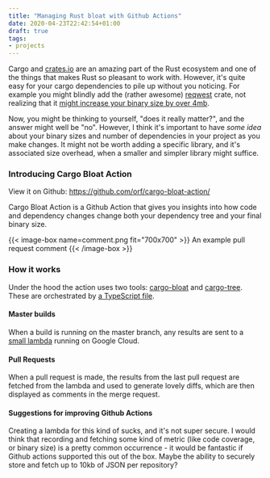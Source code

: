 ```yaml
---
title: "Managing Rust bloat with Github Actions"
date: 2020-04-23T22:42:54+01:00
draft: true
tags: 
- projects
---
```


Cargo and [crates.io](https://crates.io/) are an amazing part of the Rust ecosystem and one of the things that makes 
Rust so pleasant to work with. However, it's quite easy for your cargo dependencies to pile up without you noticing. 
For example you might blindly add the (rather awesome) [reqwest](https://github.com/seanmonstar/reqwest) crate, not 
realizing that it [might increase your binary size by over 4mb](https://github.com/nushell/nushell/issues/342).

Now, you might be thinking to yourself, "does it really matter?", and the answer might well be "no". However, I think 
it's important to have _some idea_ about your binary sizes and number of dependencies in your project as you make changes. 
It might not be worth adding a specific library, and it's associated size overhead, when a smaller and simpler library might suffice.

### Introducing Cargo Bloat Action

View it on Github: https://github.com/orf/cargo-bloat-action/

Cargo Bloat Action is a Github Action that gives you insights into how code and dependency changes change both your 
dependency tree and your final binary size. 

{{< image-box name=comment.png fit="700x700" >}}
An example pull request comment
{{< /image-box >}}

### How it works

Under the hood the action uses two tools: [cargo-bloat](https://github.com/RazrFalcon/cargo-bloat) and 
[cargo-tree](https://github.com/sfackler/cargo-tree). These are orchestrated by 
[a TypeScript file](https://github.com/orf/cargo-bloat-action/blob/master/src/main.ts).

#### Master builds

When a build is running on the master branch, any results are sent to a 
[small lambda](https://github.com/orf/cargo-bloat-backend) running on Google Cloud.

#### Pull Requests

When a pull request is made, the results from the last pull request are fetched from the lambda and used to generate 
lovely diffs, which are then displayed as comments in the merge request. 

#### Suggestions for improving Github Actions

Creating a lambda for this kind of sucks, and it's not super secure. I would think that recording and fetching some 
kind of metric (like code coverage, or binary size) is a pretty common occurrence - it would be fantastic if Github 
actions supported this out of the box. Maybe the ability to securely store and fetch up to 10kb of JSON per repository?

